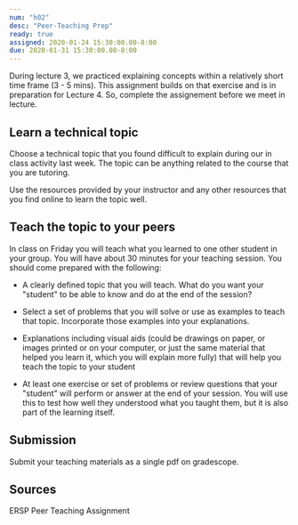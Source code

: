 ```yaml
---
num: "h02"
desc: "Peer-Teaching Prep"
ready: true 
assigned: 2020-01-24 15:30:00.00-8:00
due: 2020-01-31 15:30:00.00-8:00
---
```



During lecture 3, we practiced explaining concepts within a relatively short time frame (3 - 5 mins). This assignment builds on that exercise and is in preparation for Lecture 4. So, complete the assignement before we meet in lecture.

## Learn a technical topic

Choose a technical topic that you found difficult to explain during our in class activity last week. The topic can be anything related to the course that you are tutoring.

Use the resources provided by your instructor and any other resources that you find online to learn the topic well.


## Teach the topic to your peers

In class on Friday you will teach what you learned to one other student in your group.  You will have about 30 minutes for your teaching session.  You should come prepared with the following:

* A clearly defined topic that you will teach.  What do you want your "student" to be able to know and do at the end of the session? 

* Select a set of problems that you will solve or use as examples to teach that topic. Incorporate those examples into your explanations.

* Explanations including visual aids (could be drawings on paper, or images printed or on your computer, or just the same material that helped you learn it, which you will explain more fully) that will help you teach the topic to your student

* At least one exercise or set of problems or review questions that your "student" will perform or answer at the end of your session.  You will use this to test how well they understood what you taught them, but it is also part of the learning itself.


## Submission
Submit your teaching materials as a single pdf on gradescope.

## Sources
ERSP Peer Teaching Assignment

